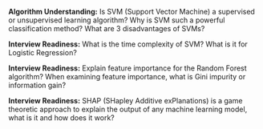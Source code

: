 **Algorithm Understanding:** Is SVM (Support Vector Machine) a supervised or unsupervised learning algorithm? Why is SVM such a powerful classification method? What are 3 disadvantages of SVMs?

**Interview Readiness:** What is the time complexity of SVM?
What is it for Logistic Regression?


**Interview Readiness:** Explain feature importance for the Random Forest algorithm?
When examining feature importance, what is Gini impurity or information gain?

**Interview Readiness:** SHAP (SHapley Additive exPlanations) is a game theoretic approach to explain the output of any machine learning model, what is it and how does it work?
